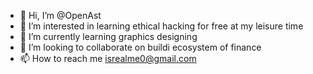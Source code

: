 - 👋 Hi, I’m @OpenAst 
- 👀 I’m interested in learning ethical hacking for free at my leisure time 
- 🌱 I’m currently learning graphics designing 
- 💞️ I’m looking to collaborate on buildi ecosystem of finance 
- 📫 How to reach me isrealme0@gmail.com
<!---
OpenAst/OpenAst is a ✨ special ✨ repository because its `README.md` (this file) appears on your GitHub profile.
You can click the Preview link to take a look at your changes.
--->

